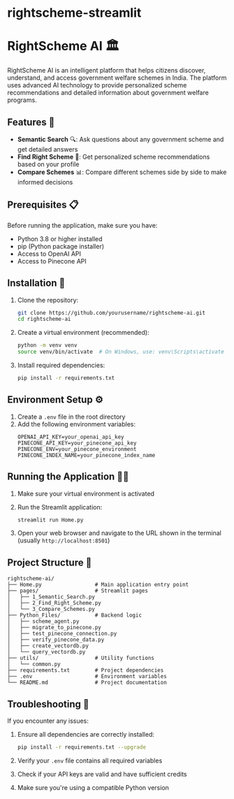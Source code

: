 # rightscheme-streamlit

# RightScheme AI 🏛️

RightScheme AI is an intelligent platform that helps citizens discover, understand, and access government welfare schemes in India. The platform uses advanced AI technology to provide personalized scheme recommendations and detailed information about government welfare programs.

## Features 🌟

- **Semantic Search** 🔍: Ask questions about any government scheme and get detailed answers
- **Find Right Scheme** 🎯: Get personalized scheme recommendations based on your profile
- **Compare Schemes** 📊: Compare different schemes side by side to make informed decisions

## Prerequisites 📋

Before running the application, make sure you have:

- Python 3.8 or higher installed
- pip (Python package installer)
- Access to OpenAI API
- Access to Pinecone API

## Installation 🚀

1. Clone the repository:
   ```bash
   git clone https://github.com/yourusername/rightscheme-ai.git
   cd rightscheme-ai
   ```

2. Create a virtual environment (recommended):
   ```bash
   python -m venv venv
   source venv/bin/activate  # On Windows, use: venv\Scripts\activate
   ```

3. Install required dependencies:
   ```bash
   pip install -r requirements.txt
   ```

## Environment Setup ⚙️

1. Create a `.env` file in the root directory
2. Add the following environment variables:
   ```plaintext
   OPENAI_API_KEY=your_openai_api_key
   PINECONE_API_KEY=your_pinecone_api_key
   PINECONE_ENV=your_pinecone_environment
   PINECONE_INDEX_NAME=your_pinecone_index_name
   ```


## Running the Application 🏃‍♂️

1. Make sure your virtual environment is activated
2. Run the Streamlit application:
   ```bash
   streamlit run Home.py
   ```

3. Open your web browser and navigate to the URL shown in the terminal (usually `http://localhost:8501`)

## Project Structure 📁

```
rightscheme-ai/
├── Home.py                 # Main application entry point
├── pages/                  # Streamlit pages
│   ├── 1_Semantic_Search.py
│   ├── 2_Find_Right_Scheme.py
│   └── 3_Compare_Schemes.py
├── Python_Files/           # Backend logic
│   ├── scheme_agent.py
│   ├── migrate_to_pinecone.py
│   ├── test_pinecone_connection.py
│   ├── verify_pinecone_data.py
│   ├── create_vectordb.py
│   └── query_vectordb.py
├── utils/                  # Utility functions
│   └── common.py
├── requirements.txt        # Project dependencies
├── .env                    # Environment variables
└── README.md               # Project documentation
```

## Troubleshooting 🔧

If you encounter any issues:

1. Ensure all dependencies are correctly installed:
   ```bash
   pip install -r requirements.txt --upgrade
   ```

2. Verify your `.env` file contains all required variables
3. Check if your API keys are valid and have sufficient credits
4. Make sure you're using a compatible Python version


